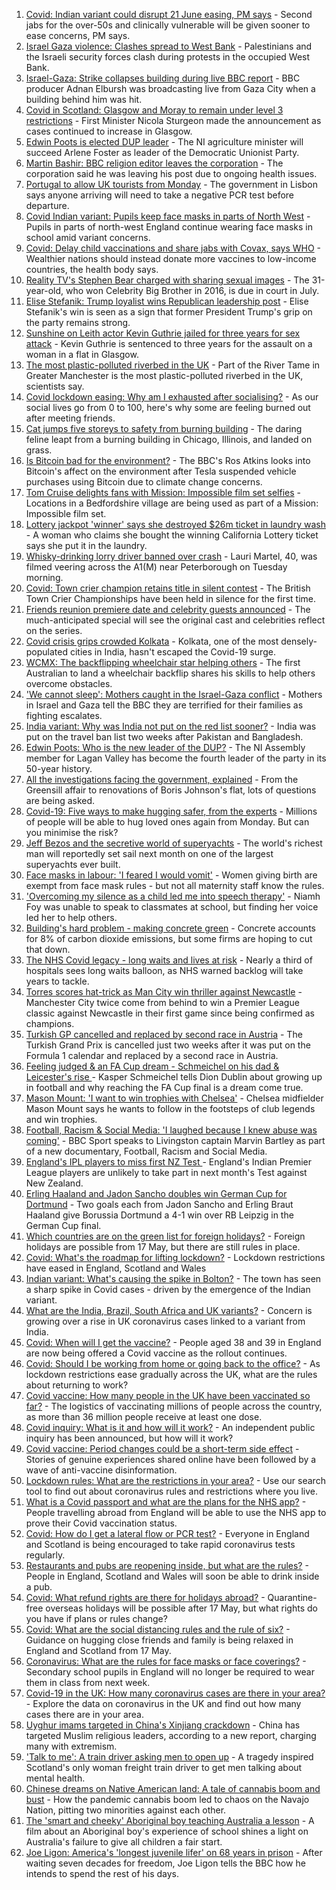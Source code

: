 1. [Covid: Indian variant could disrupt 21 June easing, PM says](https://www.bbc.co.uk/news/uk-57122817) - Second jabs for the over-50s and clinically vulnerable will be given sooner to ease concerns, PM says.
2. [Israel Gaza violence: Clashes spread to West Bank](https://www.bbc.co.uk/news/world-middle-east-57123933) - Palestinians and the Israeli security forces clash during protests in the occupied West Bank.
3. [Israel-Gaza: Strike collapses building during live BBC report](https://www.bbc.co.uk/news/world-middle-east-57114168) - BBC producer Adnan Elbursh was broadcasting live from Gaza City when a building behind him was hit.
4. [Covid in Scotland: Glasgow and Moray to remain under level 3 restrictions](https://www.bbc.co.uk/news/uk-scotland-57115876) - First Minister Nicola Sturgeon made the announcement as cases continued to increase in Glasgow.
5. [Edwin Poots is elected DUP leader](https://www.bbc.co.uk/news/uk-northern-ireland-57121825) - The NI agriculture minister will succeed Arlene Foster as leader of the Democratic Unionist Party.
6. [Martin Bashir: BBC religion editor leaves the corporation](https://www.bbc.co.uk/news/entertainment-arts-57120603) - The corporation said he was leaving his post due to ongoing health issues.
7. [Portugal to allow UK tourists from Monday](https://www.bbc.co.uk/news/business-57117918) - The government in Lisbon says anyone arriving will need to take a negative PCR test before departure.
8. [Covid Indian variant: Pupils keep face masks in parts of North West](https://www.bbc.co.uk/news/uk-england-lancashire-57119252) - Pupils in parts of north-west England continue wearing face masks in school amid variant concerns.
9. [Covid: Delay child vaccinations and share jabs with Covax, says WHO](https://www.bbc.co.uk/news/world-57114734) - Wealthier nations should instead donate more vaccines to low-income countries, the health body says.
10. [Reality TV's Stephen Bear charged with sharing sexual images](https://www.bbc.co.uk/news/uk-england-essex-57113872) - The 31-year-old, who won Celebrity Big Brother in 2016, is due in court in July.
11. [Elise Stefanik: Trump loyalist wins Republican leadership post](https://www.bbc.co.uk/news/world-us-canada-57121629) - Elise Stefanik's win is seen as a sign that former President Trump's grip on the party remains strong.
12. [Sunshine on Leith actor Kevin Guthrie jailed for three years for sex attack](https://www.bbc.co.uk/news/uk-scotland-glasgow-west-57114209) - Kevin Guthrie is sentenced to three years for the assault on a woman in a flat in Glasgow.
13. [The most plastic-polluted riverbed in the UK](https://www.bbc.co.uk/news/science-environment-57113470) - Part of the River Tame in Greater Manchester is the most plastic-polluted riverbed in the UK, scientists say.
14. [Covid lockdown easing: Why am I exhausted after socialising?](https://www.bbc.co.uk/news/newsbeat-57100378) - As our social lives go from 0 to 100, here's why some are feeling burned out after meeting friends.
15. [Cat jumps five storeys to safety from burning building](https://www.bbc.co.uk/news/world-us-canada-57124736) - The daring feline leapt from a burning building in Chicago, Illinois, and landed on grass.
16. [Is Bitcoin bad for the environment?](https://www.bbc.co.uk/news/world-57108641) - The BBC's Ros Atkins looks into Bitcoin's affect on the environment after Tesla suspended vehicle purchases using Bitcoin due to climate change concerns.
17. [Tom Cruise delights fans with Mission: Impossible film set selfies](https://www.bbc.co.uk/news/uk-england-beds-bucks-herts-57115652) - Locations in a Bedfordshire village are being used as part of a Mission: Impossible film set.
18. [Lottery jackpot 'winner' says she destroyed $26m ticket in laundry wash](https://www.bbc.co.uk/news/world-us-canada-57114728) - A woman who claims she bought the winning California Lottery ticket says she put it in the laundry.
19. [Whisky-drinking lorry driver banned over crash](https://www.bbc.co.uk/news/uk-england-cambridgeshire-57116195) - Lauri Martel, 40, was filmed veering across the A1(M) near Peterborough on Tuesday morning.
20. [Covid: Town crier champion retains title in silent contest](https://www.bbc.co.uk/news/uk-england-dorset-57113747) - The British Town Crier Championships have been held in silence for the first time.
21. [Friends reunion premiere date and celebrity guests announced](https://www.bbc.co.uk/news/entertainment-arts-57109563) - The much-anticipated special will see the original cast and celebrities reflect on the series.
22. [Covid crisis grips crowded Kolkata](https://www.bbc.co.uk/news/world-asia-india-57106648) - Kolkata, one of the most densely-populated cities in India, hasn't escaped the Covid-19 surge.
23. [WCMX: The backflipping wheelchair star helping others](https://www.bbc.co.uk/news/world-australia-57096337) - The first Australian to land a wheelchair backflip shares his skills to help others overcome obstacles.
24. ['We cannot sleep': Mothers caught in the Israel-Gaza conflict](https://www.bbc.co.uk/news/world-middle-east-57105473) - Mothers in Israel and Gaza tell the BBC they are terrified for their families as fighting escalates.
25. [India variant: Why was India not put on the red list sooner?](https://www.bbc.co.uk/news/56801288) - India was put on the travel ban list two weeks after Pakistan and Bangladesh.
26. [Edwin Poots: Who is the new leader of the DUP?](https://www.bbc.co.uk/news/uk-northern-ireland-57115975) - The NI Assembly member for Lagan Valley has become the fourth leader of the party in its 50-year history.
27. [All the investigations facing the government, explained](https://www.bbc.co.uk/news/uk-politics-56926219) - From the Greensill affair to renovations of Boris Johnson's flat, lots of questions are being asked.
28. [Covid-19: Five ways to make hugging safer, from the experts](https://www.bbc.co.uk/news/uk-57083571) - Millions of people will be able to hug loved ones again from Monday. But can you minimise the risk?
29. [Jeff Bezos and the secretive world of superyachts](https://www.bbc.co.uk/news/world-us-canada-57079327) - The world's richest man will reportedly set sail next month on one of the largest superyachts ever built.
30. [Face masks in labour: 'I feared I would vomit'](https://www.bbc.co.uk/news/health-57021736) - Women giving birth are exempt from face mask rules - but not all maternity staff know the rules.
31. ['Overcoming my silence as a child led me into speech therapy'](https://www.bbc.co.uk/news/uk-england-merseyside-57062085) - Niamh Foy was unable to speak to classmates at school, but finding her voice led her to help others.
32. [Building's hard problem - making concrete green](https://www.bbc.co.uk/news/business-56716859) - Concrete accounts for 8% of carbon dioxide emissions, but some firms are hoping to cut that down.
33. [The NHS Covid legacy - long waits and lives at risk](https://www.bbc.co.uk/news/health-57092797) - Nearly a third of hospitals sees long waits balloon, as NHS warned backlog will take years to tackle.
34. [Torres scores hat-trick as Man City win thriller against Newcastle](https://www.bbc.co.uk/sport/football/57018435) - Manchester City twice come from behind to win a Premier League classic against Newcastle in their first game since being confirmed as champions.
35. [Turkish GP cancelled and replaced by second race in Austria](https://www.bbc.co.uk/sport/formula1/57115403) - The Turkish Grand Prix is cancelled just two weeks after it was put on the Formula 1 calendar and replaced by a second race in Austria.
36. [Feeling judged & an FA Cup dream - Schmeichel on his dad & Leicester's rise ](https://www.bbc.co.uk/sport/football/57062469) - Kasper Schmeichel tells Dion Dublin about growing up in football and why reaching the FA Cup final is a dream come true.
37. [Mason Mount: 'I want to win trophies with Chelsea'](https://www.bbc.co.uk/sport/football/57101302) - Chelsea midfielder Mason Mount says he wants to follow in the footsteps of club legends and win trophies.
38. [Football, Racism & Social Media: 'I laughed because I knew abuse was coming'](https://www.bbc.co.uk/sport/football/57070587) - BBC Sport speaks to Livingston captain Marvin Bartley as part of a new documentary, Football, Racism and Social Media.
39. [England's IPL players to miss first NZ Test ](https://www.bbc.co.uk/sport/cricket/57122801) - England's Indian Premier League players are unlikely to take part in next month's Test against New Zealand.
40. [Erling Haaland and Jadon Sancho doubles win German Cup for Dortmund](https://www.bbc.co.uk/sport/av/football/57110107) - Two goals each from Jadon Sancho and Erling Braut Haaland give Borussia Dortmund a 4-1 win over RB Leipzig in the German Cup final.
41. [Which countries are on the green list for foreign holidays?](https://www.bbc.co.uk/news/explainers-52544307) - Foreign holidays are possible from 17 May, but there are still rules in place.
42. [Covid: What's the roadmap for lifting lockdown?](https://www.bbc.co.uk/news/explainers-52530518) - Lockdown restrictions have eased in England, Scotland and Wales
43. [Indian variant: What's causing the spike in Bolton?](https://www.bbc.co.uk/news/health-57094274) - The town has seen a sharp spike in Covid cases - driven by the emergence of the Indian variant.
44. [What are the India, Brazil, South Africa and UK variants?](https://www.bbc.co.uk/news/health-55659820) - Concern is growing over a rise in UK coronavirus cases linked to a variant from India.
45. [Covid: When will I get the vaccine?](https://www.bbc.co.uk/news/health-55045639) - People aged 38 and 39 in England are now being offered a Covid vaccine as the rollout continues.
46. [Covid: Should I be working from home or going back to the office?](https://www.bbc.co.uk/news/business-52567567) - As lockdown restrictions ease gradually across the UK, what are the rules about returning to work?
47. [Covid vaccine: How many people in the UK have been vaccinated so far?](https://www.bbc.co.uk/news/health-55274833) - The logistics of vaccinating millions of people across the country, as more than 36 million people receive at least one dose.
48. [Covid inquiry: What is it and how will it work?](https://www.bbc.co.uk/news/explainers-57085964) - An independent public inquiry has been announced, but how will it work?
49. [Covid vaccine: Period changes could be a short-term side effect](https://www.bbc.co.uk/news/health-56901353) - Stories of genuine experiences shared online have been followed by a wave of anti-vaccine disinformation.
50. [Lockdown rules: What are the restrictions in your area?](https://www.bbc.co.uk/news/uk-54373904) - Use our search tool to find out about coronavirus rules and restrictions where you live.
51. [What is a Covid passport and what are the plans for the NHS app?](https://www.bbc.co.uk/news/explainers-55718553) - People travelling abroad from England will be able to use the NHS app to prove their Covid vaccination status.
52. [Covid: How do I get a lateral flow or PCR test?](https://www.bbc.co.uk/news/health-51943612) - Everyone in England and Scotland is being encouraged to take rapid coronavirus tests regularly.
53. [Restaurants and pubs are reopening inside, but what are the rules?](https://www.bbc.co.uk/news/business-52977388) - People in England, Scotland and Wales will soon be able to drink inside a pub.
54. [Covid: What refund rights are there for holidays abroad?](https://www.bbc.co.uk/news/business-51615412) - Quarantine-free overseas holidays will be possible after 17 May, but what rights do you have if plans or rules change?
55. [Covid: What are the social distancing rules and the rule of six?](https://www.bbc.co.uk/news/uk-51506729) - Guidance on hugging close friends and family is being relaxed in England and Scotland from 17 May.
56. [Coronavirus: What are the rules for face masks or face coverings?](https://www.bbc.co.uk/news/health-51205344) - Secondary school pupils in England will no longer be required to wear them in class from next week.
57. [Covid-19 in the UK: How many coronavirus cases are there in your area?](https://www.bbc.co.uk/news/uk-51768274) - Explore the data on coronavirus in the UK and find out how many cases there are in your area.
58. [Uyghur imams targeted in China's Xinjiang crackdown](https://www.bbc.co.uk/news/world-asia-china-56986057) - China has targeted Muslim religious leaders, according to a new report, charging many with extremism.
59. ['Talk to me': A train driver asking men to open up](https://www.bbc.co.uk/news/stories-57060971) - A tragedy inspired Scotland's only woman freight train driver to get men talking about mental health.
60. [Chinese dreams on Native American land: A tale of cannabis boom and bust](https://www.bbc.co.uk/news/world-us-canada-56835897) - How the pandemic cannabis boom led to chaos on the Navajo Nation, pitting two minorities against each other.
61. [The 'smart and cheeky' Aboriginal boy teaching Australia a lesson](https://www.bbc.co.uk/news/stories-56544429) - A film about an Aboriginal boy's experience of school shines a light on Australia's failure to give all children a fair start.
62. [Joe Ligon: America's 'longest juvenile lifer' on 68 years in prison](https://www.bbc.co.uk/news/world-us-canada-57022924) - After waiting seven decades for freedom, Joe Ligon tells the BBC how he intends to spend the rest of his days.
